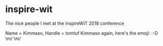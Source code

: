 # inspire-wit
The nice people I met at the inspireWiT 2018 conference

Name = Kimmaso, Handle = tomtuf
Kimmaso again, here's the emoji: :-D \m/ \m/
